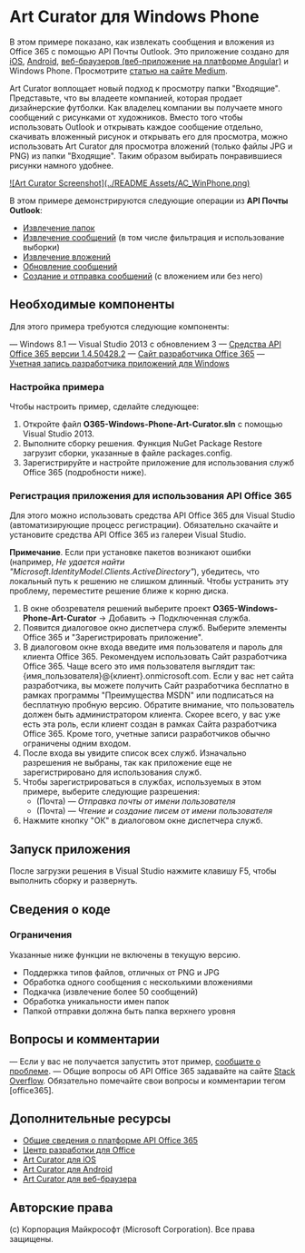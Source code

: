 # Art Curator для Windows Phone

В этом примере показано, как извлекать сообщения и вложения из Office 365 с помощью API Почты Outlook. Это приложение создано для [iOS](https://github.com/OfficeDev/O365-iOS-ArtCurator), [Android](https://github.com/OfficeDev/O365-Android-ArtCurator), [веб-браузеров (веб-приложение на платформе Angular)](https://github.com/OfficeDev/O365-Angular-ArtCurator) и Windows Phone. Просмотрите [статью на сайте Medium](https://medium.com/office-app-development).

Art Curator воплощает новый подход к просмотру папки "Входящие". Представьте, что вы владеете компанией, которая продает дизайнерские футболки. Как владелец компании вы получаете много сообщений с рисунками от художников. Вместо того чтобы использовать Outlook и открывать каждое сообщение отдельно, скачивать вложенный рисунок и открывать его для просмотра, можно использовать Art Curator для просмотра вложений (только файлы JPG и PNG) из папки "Входящие". Таким образом выбирать понравившиеся рисунки намного удобнее.

[![Art Curator Screenshot](../README Assets/AC_WinPhone.png)](https://youtu.be/4LOvkweDfhY "Click to see the sample in action.")

В этом примере демонстрируются следующие операции из **API Почты Outlook**:
* [Извлечение папок](https://msdn.microsoft.com/office/office365/APi/mail-rest-operations#GetFolders)
* [Извлечение сообщений](https://msdn.microsoft.com/office/office365/APi/mail-rest-operations#Getmessages) (в том числе фильтрация и использование выборки) 
* [Извлечение вложений](https://msdn.microsoft.com/office/office365/APi/mail-rest-operations#GetAttachments)
* [Обновление сообщений](https://msdn.microsoft.com/office/office365/APi/mail-rest-operations#Updatemessages)
* [Создание и отправка сообщений](https://msdn.microsoft.com/office/office365/APi/mail-rest-operations#Sendmessages) (с вложением или без него) 

<a name="prerequisites"></a>
## Необходимые компоненты

Для этого примера требуются следующие компоненты:  

  — Windows 8.1
  — Visual Studio 2013 с обновлением 3
  — [Средства API Office 365 версии 1.4.50428.2](http://aka.ms/k0534n)
  — [Сайт разработчика Office 365](http://aka.ms/ro9c62)
  — [Учетная запись разработчика приложений для Windows](https://appdev.microsoft.com/StorePortals/ru-ru/Account/signup/start)

### Настройка примера

Чтобы настроить пример, сделайте следующее:

   1. Откройте файл **O365-Windows-Phone-Art-Curator.sln** с помощью Visual Studio 2013.
   2. Выполните сборку решения. Функция NuGet Package Restore загрузит сборки, указанные в файле packages.config.
   3. Зарегистрируйте и настройте приложение для использования служб Office 365 (подробности ниже).

### Регистрация приложения для использования API Office 365

Для этого можно использовать средства API Office 365 для Visual Studio (автоматизирующие процесс регистрации). Обязательно скачайте и установите средства API Office 365 из галереи Visual Studio.

**Примечание**. Если при установке пакетов возникают ошибки (например, *Не удается найти "Microsoft.IdentityModel.Clients.ActiveDirectory"*), убедитесь, что локальный путь к решению не слишком длинный. Чтобы устранить эту проблему, переместите решение ближе к корню диска.

   1. В окне обозревателя решений выберите проект **O365-Windows-Phone-Art-Curator** -> Добавить -> Подключенная служба.
   2. Появится диалоговое окно диспетчера служб. Выберите элементы Office 365 и "Зарегистрировать приложение".
   3. В диалоговом окне входа введите имя пользователя и пароль для клиента Office 365. Рекомендуем использовать Сайт разработчика Office 365. Чаще всего это имя пользователя выглядит так: {имя_пользователя}@{клиент}.onmicrosoft.com. Если у вас нет сайта разработчика, вы можете получить Сайт разработчика бесплатно в рамках программы "Преимущества MSDN" или подписаться на бесплатную пробную версию. Обратите внимание, что пользователь должен быть администратором клиента. Скорее всего, у вас уже есть эта роль, если клиент создан в рамках Сайта разработчика Office 365. Кроме того, учетные записи разработчиков обычно ограничены одним входом.
   4. После входа вы увидите список всех служб. Изначально разрешения не выбраны, так как приложение еще не зарегистрировано для использования служб. 
   5. Чтобы зарегистрироваться в службах, используемых в этом примере, выберите следующие разрешения:  
      * (Почта) — *Отправка почты от имени пользователя*
      * (Почта) — *Чтение и создание писем от имени пользователя*
   6. Нажмите кнопку "ОК" в диалоговом окне диспетчера служб.

<a name="build"></a>
## Запуск приложения

После загрузки решения в Visual Studio нажмите клавишу F5, чтобы выполнить сборку и развернуть.

<a name="understand"></a>
## Сведения о коде
   
### Ограничения

Указанные ниже функции не включены в текущую версию.

* Поддержка типов файлов, отличных от PNG и JPG
* Обработка одного сообщения с несколькими вложениями
* Подкачка (извлечение более 50 сообщений)
* Обработка уникальности имен папок
* Папкой отправки должна быть папка верхнего уровня  

<a name="questions-and-comments"></a>
## Вопросы и комментарии

— Если у вас не получается запустить этот пример, [сообщите о проблеме](https://github.com/OfficeDev/O365-WinPhone-ArtCurator/issues).
— Общие вопросы об API Office 365 задавайте на сайте [Stack Overflow](http://stackoverflow.com/). Обязательно помечайте свои вопросы и комментарии тегом [office365].
  
<a name="additional-resources"></a>
## Дополнительные ресурсы

* [Общие сведения о платформе API Office 365](http://msdn.microsoft.com/office/office365/howto/platform-development-overview)
* [Центр разработки для Office](http://dev.office.com/)
* [Art Curator для iOS](https://github.com/OfficeDev/O365-iOS-ArtCurator)
* [Art Curator для Android](https://github.com/OfficeDev/O365-Android-ArtCurator)
* [Art Curator для веб-браузера](https://github.com/OfficeDev/O365-Angular-ArtCurator)

## Авторские права

(c) Корпорация Майкрософт (Microsoft Corporation). Все права защищены.
 

